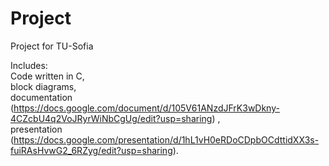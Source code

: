 # Project
Project for TU-Sofia

Includes:\
Code written in C,\
block diagrams,\
documentation (https://docs.google.com/document/d/105V61ANzdJFrK3wDkny-4CZcbU4q2VoJRyrWiNbCgUg/edit?usp=sharing) ,\
presentation (https://docs.google.com/presentation/d/1hL1vH0eRDoCDpbOCdttidXX3s-fuiRAsHvwG2_6RZyg/edit?usp=sharing).
